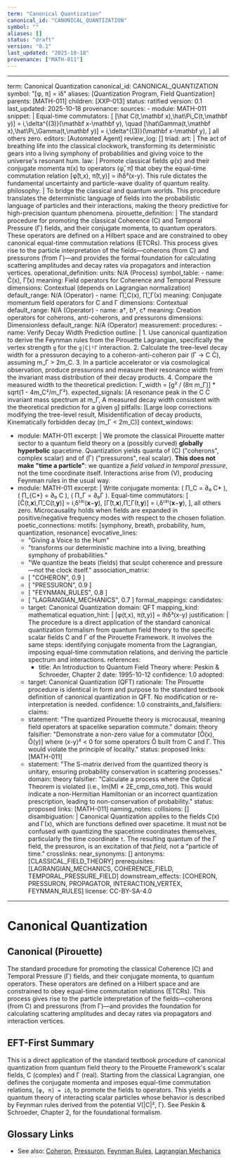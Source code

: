 ```yaml
---
term: "Canonical Quantization"
canonical_id: "CANONICAL_QUANTIZATION"
symbol: ""
aliases: []
status: "draft"
version: "0.1"
last_updated: "2025-10-18"
provenance: ["MATH-011"]
---
```


---
term: Canonical Quantization
canonical_id: CANONICAL_QUANTIZATION
symbol: "[φ, π] = iδ"
aliases: [Quantization Program, Field Quantization]
parents: [MATH-011]
children: [XXP-013]
status: ratified
version: 0.1
last_updated: 2025-10-18
provenance:
  sources:
    - module: MATH-011
      snippet: |
        Equal-time commutators:
        [ [\hat C(t,\mathbf x),\hat\Pi_C(t,\mathbf y)] = i,\delta^{(3)}(\mathbf x-\mathbf y), \quad [\hat\Gamma(t,\mathbf x),\hat\Pi_\Gamma(t,\mathbf y)] = i,\delta^{(3)}(\mathbf x-\mathbf y), ]
        all others zero.
  editors: [Automated Agent]
  review_log: []
triad:
  art: |
    The act of breathing life into the classical clockwork, transforming its deterministic gears into a living symphony of probabilities and giving voice to the universe's resonant hum.
  law: |
    Promote classical fields φ(x) and their conjugate momenta π(x) to operators (φ̂, π̂) that obey the equal-time commutation relation [φ̂(t,x), π̂(t,y)] = iħδ³(x-y). This rule dictates the fundamental uncertainty and particle-wave duality of quantum reality.
  philosophy: |
    To bridge the classical and quantum worlds. This procedure translates the deterministic language of fields into the probabilistic language of particles and their interactions, making the theory predictive for high-precision quantum phenomena.
pirouette_definition: |
  The standard procedure for promoting the classical Coherence (C) and Temporal Pressure (Γ) fields, and their conjugate momenta, to quantum operators. These operators are defined on a Hilbert space and are constrained to obey canonical equal-time commutation relations (ETCRs). This process gives rise to the particle interpretation of the fields—coherons (from C) and pressurons (from Γ)—and provides the formal foundation for calculating scattering amplitudes and decay rates via propagators and interaction vertices.
operational_definition:
  units: N/A (Process)
  symbol_table:
    - name: Ĉ(x), Γ̂(x)
      meaning: Field operators for Coherence and Temporal Pressure
      dimensions: Contextual (depends on Lagrangian normalization)
      default_range: N/A (Operator)
    - name: Π̂_C(x), Π̂_Γ(x)
      meaning: Conjugate momentum field operators for C and Γ
      dimensions: Contextual
      default_range: N/A (Operator)
    - name: a†, b†, c†
      meaning: Creation operators for coherons, anti-coherons, and pressurons
      dimensions: Dimensionless
      default_range: N/A (Operator)
  measurement:
    procedures:
      - name: Verify Decay Width Prediction
        outline: |
          1. Use canonical quantization to derive the Feynman rules from the Pirouette Lagrangian, specifically the vertex strength `g` for the `g|C|²Γ` interaction.
          2. Calculate the tree-level decay width for a pressuron decaying to a coheron-anti-coheron pair (Γ → C C̄), assuming m_Γ > 2m_C.
          3. In a particle accelerator or via cosmological observation, produce pressurons and measure their resonance width from the invariant mass distribution of their decay products.
          4. Compare the measured width to the theoretical prediction: Γ_width = [g² / (8π m_Γ)] * sqrt(1 - 4m_C²/m_Γ²).
        expected_signals: [A resonance peak in the C C̄ invariant mass spectrum at m_Γ, A measured decay width consistent with the theoretical prediction for a given `g`]
        pitfalls: [Large loop corrections modifying the tree-level result, Misidentification of decay products, Kinematically forbidden decay (m_Γ < 2m_C)]
context_windows:
  - module: MATH-011
    excerpt: |
      We promote the classical Pirouette matter sector to a quantum field theory on a (possibly curved) **globally hyperbolic** spacetime. Quantization yields quanta of (C) ("coherons", complex scalar) and of (Γ) ("pressurons", real scalar). **This does not make "time a particle"**: we quantize a *field valued in temporal pressure*, not the time coordinate itself. Interactions arise from (V), producing Feynman rules in the usual way.
  - module: MATH-011
    excerpt: |
      Write conjugate momenta: ( Π_C = ∂₀ C* ), ( Π_{C*} = ∂₀ C ), ( Π_Γ = ∂₀Γ ). Equal-time commutators: [ [Ĉ(t,**x**),Π̂_C(t,**y**)] = i,δ⁽³⁾(**x**−**y**), [Γ̂(t,**x**),Π̂_Γ(t,**y**)] = i,δ⁽³⁾(**x**−**y**), ], all others zero. Microcausality holds when fields are expanded in positive/negative frequency modes with respect to the chosen foliation.
poetic_connections:
  motifs: [symphony, breath, probability, hum, quantization, resonance]
  evocative_lines:
    - "Giving a Voice to the Hum"
    - "transforms our deterministic machine into a living, breathing symphony of probabilities."
    - "We quantize the beats (fields) that sculpt coherence and pressure—not the clock itself."
  association_matrix:
    - [ "COHERON", 0.9 ]
    - [ "PRESSURON", 0.9 ]
    - [ "FEYNMAN_RULES", 0.8 ]
    - [ "LAGRANGIAN_MECHANICS", 0.7 ]
formal_mappings:
  candidates:
    - target: Canonical Quantization
      domain: QFT
      mapping_kind: mathematical
      equation_hint: |
        [φ(t,x), π(t,y)] = iħδ³(x-y)
      justification: |
        The procedure is a direct application of the standard canonical quantization formalism from quantum field theory to the specific scalar fields C and Γ of the Pirouette Framework. It involves the same steps: identifying conjugate momenta from the Lagrangian, imposing equal-time commutation relations, and deriving the particle spectrum and interactions.
      references:
        - title: An Introduction to Quantum Field Theory
          where: Peskin & Schroeder, Chapter 2
          date: 1995-10-12
      confidence: 1.0
  adopted:
    - target: Canonical Quantization (QFT)
      rationale: The Pirouette procedure is identical in form and purpose to the standard textbook definition of canonical quantization in QFT. No modification or re-interpretation is needed.
      confidence: 1.0
constraints_and_falsifiers:
  claims:
    - statement: "The quantized Pirouette theory is microcausal, meaning field operators at spacelike separation commute."
      domain: theory
      falsifier: "Demonstrate a non-zero value for a commutator [Ô(x), Ô(y)] where (x-y)² < 0 for some operators Ô built from C and Γ. This would violate the principle of locality."
      status: proposed
      links: [MATH-011]
    - statement: "The S-matrix derived from the quantized theory is unitary, ensuring probability conservation in scattering processes."
      domain: theory
      falsifier: "Calculate a process where the Optical Theorem is violated (i.e., Im(M) ≠ 2E_cm*p_cm*σ_tot). This would indicate a non-Hermitian Hamiltonian or an incorrect quantization prescription, leading to non-conservation of probability."
      status: proposed
      links: [MATH-011]
naming_notes:
  collisions: []
  disambiguation: |
    Canonical Quantization applies to the fields C(x) and Γ(x), which are functions defined over spacetime. It must not be confused with quantizing the spacetime coordinates themselves, particularly the time coordinate `t`. The resulting quantum of the Γ field, the pressuron, is an excitation of that *field*, not a "particle of time."
crosslinks:
  near_synonyms: []
  antonyms: [CLASSICAL_FIELD_THEORY]
  prerequisites: [LAGRANGIAN_MECHANICS, COHERENCE_FIELD, TEMPORAL_PRESSURE_FIELD]
  downstream_effects: [COHERON, PRESSURON, PROPAGATOR, INTERACTION_VERTEX, FEYNMAN_RULES]
license: CC-BY-SA-4.0
---

# Canonical Quantization

## Canonical (Pirouette)
The standard procedure for promoting the classical Coherence (C) and Temporal Pressure (Γ) fields, and their conjugate momenta, to quantum operators. These operators are defined on a Hilbert space and are constrained to obey equal-time commutation relations (ETCRs). This process gives rise to the particle interpretation of the fields—coherons (from C) and pressurons (from Γ)—and provides the foundation for calculating scattering amplitudes and decay rates via propagators and interaction vertices.

## EFT-First Summary
This is a direct application of the standard textbook procedure of canonical quantization from quantum field theory to the Pirouette Framework's scalar fields, C (complex) and Γ (real). Starting from the classical Lagrangian, one defines the conjugate momenta and imposes equal-time commutation relations, `[φ, π] = iδ`, to promote the fields to operators. This yields a quantum theory of interacting scalar particles whose behavior is described by Feynman rules derived from the potential V(|C|², Γ). See Peskin & Schroeder, Chapter 2, for the foundational formalism.

## Glossary Links
- See also: [Coheron](<...>), [Pressuron](<...>), [Feynman Rules](<...>), [Lagrangian Mechanics](<...>)